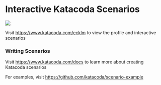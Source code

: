 # Interactive Katacoda Scenarios

[![](http://shields.katacoda.com/katacoda/ecklm/count.svg)](https://www.katacoda.com/ecklm "Get your profile on Katacoda.com")

Visit https://www.katacoda.com/ecklm to view the profile and interactive scenarios

### Writing Scenarios
Visit https://www.katacoda.com/docs to learn more about creating Katacoda scenarios

For examples, visit https://github.com/katacoda/scenario-example

